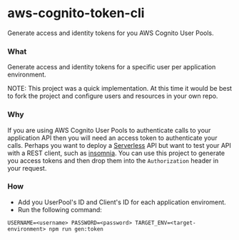 # aws-cognito-token-cli

Generate access and identity tokens for you AWS Cognito User Pools.

### What

Generate access and identity tokens for a specific user per application environment.

NOTE: This project was a quick implementation. At this time it would be best to fork the project and
configure users and resources in your own repo.

### Why

If you are using AWS Cognito User Pools to authenticate calls to your application API then you will need an
access token to authenticate your calls. Perhaps you want to deploy a
[Serverless](https://serverless.com/framework/) API but want to test your API with a REST client, such as
[insomnia](https://insomnia.rest/). You can use this project to generate you access tokens and then drop
them into the `Authorization` header in your request. 

### How

* Add you UserPool's ID and Client's ID for each application enviroment.
* Run the following command:

```
USERNAME=<username> PASSWORD=<password> TARGET_ENV=<target-environment> npm run gen:token
```
